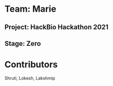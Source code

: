 # Team: Marie
## Project: HackBio Hackathon 2021
## Stage: Zero
# Contributors
Shruti, Lokesh, Lakshmip
